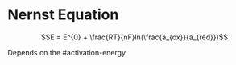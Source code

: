 # Nernst Equation

$$E = E^{0} + \frac{RT}{nF}ln(\frac{a_{ox}}{a_{red}})$$

Depends on the #activation-energy